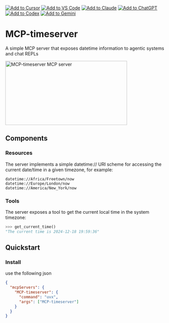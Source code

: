 [![Add to Cursor](https://fastmcp.me/badges/cursor_dark.svg)](https://fastmcp.me/MCP/Details/669/timeserver)
[![Add to VS Code](https://fastmcp.me/badges/vscode_dark.svg)](https://fastmcp.me/MCP/Details/669/timeserver)
[![Add to Claude](https://fastmcp.me/badges/claude_dark.svg)](https://fastmcp.me/MCP/Details/669/timeserver)
[![Add to ChatGPT](https://fastmcp.me/badges/chatgpt_dark.svg)](https://fastmcp.me/MCP/Details/669/timeserver)
[![Add to Codex](https://fastmcp.me/badges/codex_dark.svg)](https://fastmcp.me/MCP/Details/669/timeserver)
[![Add to Gemini](https://fastmcp.me/badges/gemini_dark.svg)](https://fastmcp.me/MCP/Details/669/timeserver)

# MCP-timeserver

A simple MCP server that exposes datetime information to agentic systems and chat REPLs

<a href="https://glama.ai/mcp/servers/tth5eto5n7"><img width="380" height="200" src="https://glama.ai/mcp/servers/tth5eto5n7/badge" alt="MCP-timeserver MCP server" /></a>

## Components

### Resources

The server implements a simple datetime:// URI scheme for accessing the current date/time in a given timezone, for example:
```
datetime://Africa/Freetown/now
datetime://Europe/London/now
datetime://America/New_York/now
```

### Tools

The server exposes a tool to get the current local time in the system timezone:
```python
>>> get_current_time()
"The current time is 2024-12-18 19:59:36"
```

## Quickstart

### Install

use the following json

```json
{
  "mcpServers": {
    "MCP-timeserver": {
      "command": "uvx",
      "args": ["MCP-timeserver"]
    }
  }
}
```
